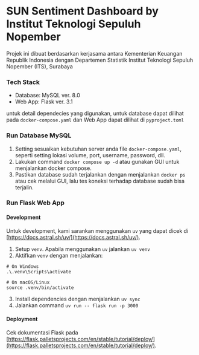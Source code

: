 # SUN Sentiment Dashboard by Institut Teknologi Sepuluh Nopember

Projek ini dibuat berdasarkan kerjasama antara Kementerian Keuangan Republik Indonesia dengan Departemen Statistik Institut Teknologi Sepuluh Nopember (ITS), Surabaya

### Tech Stack

- Database: MySQL ver. 8.0
- Web App: Flask ver. 3.1

untuk detail dependecies yang digunakan, untuk database dapat dilihat pada `docker-compose.yaml` dan Web App dapat dilihat di `pyproject.toml`

### Run Database MySQL

1. Setting sesuaikan kebutuhan server anda file `docker-compose.yaml`, seperti setting lokasi volume, port, username, password, dll.
2. Lakukan command `docker compose up -d` atau gunakan GUI untuk menjalankan docker compose.
3. Pastikan database sudah terjalankan dengan menjalankan `docker ps` atau cek melalui GUI, lalu tes koneksi terhadap database sudah bisa terjalin.

### Run Flask Web App

#### Development

Untuk development, kami sarankan menggunakan `uv` yang dapat dicek di [https://docs.astral.sh/uv/](https://docs.astral.sh/uv/).

1. Setup `venv`. Apabila menggunakan `uv` jalankan `uv venv`
2. Aktifkan `venv` dengan menjalankan:

```
# On Windows
.\.venv\Scripts\activate

# On macOS/Linux
source .venv/bin/activate
```

3. Install dependencies dengan menjalankan `uv sync`
4. Jalankan command `uv run -- flask run -p 3000`

#### Deployment

Cek dokumentasi Flask pada [https://flask.palletsprojects.com/en/stable/tutorial/deploy/](https://flask.palletsprojects.com/en/stable/tutorial/deploy/).
